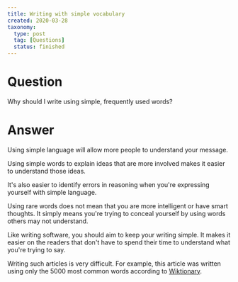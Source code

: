 ```yaml
---
title: Writing with simple vocabulary
created: 2020-03-28
taxonomy:
  type: post
  tag: [Questions]
  status: finished
---
```


# Question
Why should I write using simple, frequently used words?

# Answer
Using simple language will allow more people to understand your message.

Using simple words to explain ideas that are more involved makes it easier to understand those ideas.

It's also easier to identify errors in reasoning when you're expressing yourself with simple language.

Using rare words does not mean that you are more intelligent or have smart thoughts. It simply means you're trying to conceal yourself by using words others may not understand.

Like writing software, you should aim to keep your writing simple. It makes it easier on the readers that don't have to spend their time to understand what you're trying to say.

Writing such articles is very difficult. For example, this article was written using only the 5000 most common words according to [Wiktionary](https://en.wiktionary.org/wiki/Wiktionary:Frequency_lists/PG/2006/04/1-10000).
